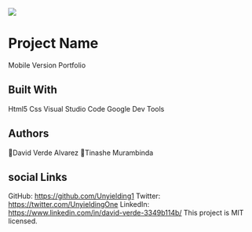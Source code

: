 
![](https://img.shields.io/badge/Microverse-blueviolet)

# Project Name

Mobile Version Portfolio 


## Built With

Html5
Css
Visual Studio Code
Google Dev Tools


## Authors

👤David Verde Alvarez
👤Tinashe Murambinda

## social Links

GitHub: https://github.com/Unyielding1
Twitter: https://twitter.com/UnyieldingOne
LinkedIn: https://www.linkedin.com/in/david-verde-3349b114b/
This project is MIT licensed.